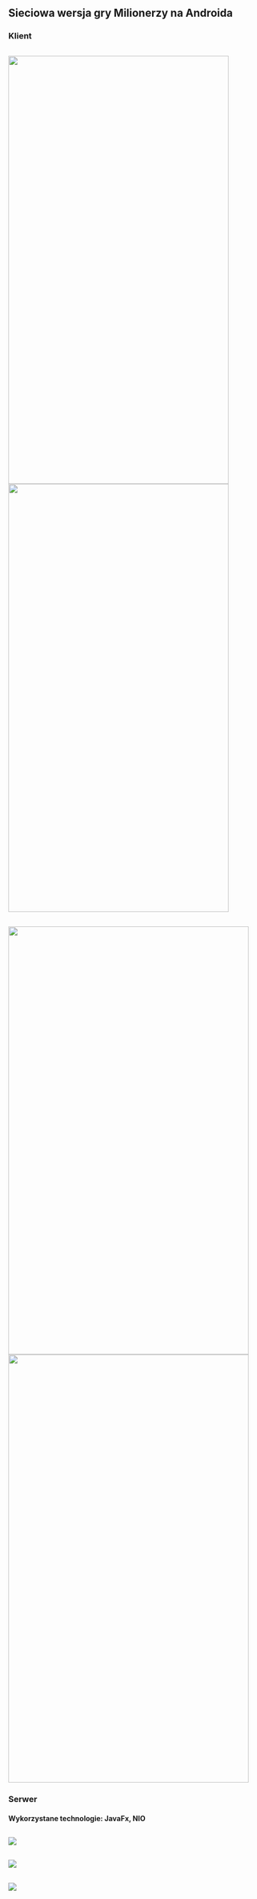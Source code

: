 ## Sieciowa wersja gry Milionerzy na Androida
### Klient
## <img src="https://raw.github.com/michalmisiewicz/Quizer/master/screenshots/game1.png" width="440" height="854"/> <img src="https://raw.github.com/michalmisiewicz/Quizer/master/screenshots/game2.png" width="440" height="854"/>
## <img src="https://raw.github.com/michalmisiewicz/Quizer/master/screenshots/game_room.png" width="480" height="854"> <img src="https://raw.github.com/michalmisiewicz/Quizer/master/screenshots/invite.png" width="480" height="854">
### Serwer
#### Wykorzystane technologie: JavaFx, NIO
## <img src="https://raw.github.com/michalmisiewicz/Quizer/master/screenshots/server1.PNG">
## <img src="https://raw.github.com/michalmisiewicz/Quizer/master/screenshots/server2.PNG">
## <img src="https://raw.github.com/michalmisiewicz/Quizer/master/screenshots/screen1.PNG">
